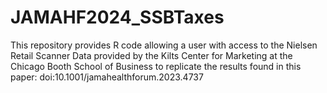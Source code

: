 # JAMAHF2024_SSBTaxes
This repository provides R code allowing a user with access to the Nielsen Retail Scanner Data provided by the Kilts Center for Marketing at the Chicago Booth School of Business to replicate the results found in this paper: doi:10.1001/jamahealthforum.2023.4737

